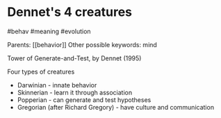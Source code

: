 # Dennet's 4 creatures

#behav #meaning #evolution

Parents: [[behavior]]
Other possible keywords: mind

Tower of Generate-and-Test, by Dennet (1995)

Four types of creatures
* Darwinian - innate behavior
* Skinnerian - learn it through association
* Popperian - can generate and test hypotheses
* Gregorian (after Richard Gregory) - have culture and communication